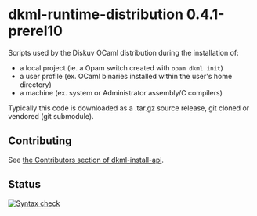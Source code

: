 # dkml-runtime-distribution 0.4.1-prerel10

Scripts used by the Diskuv OCaml distribution during the installation of:
* a local project (ie. a Opam switch created with `opam dkml init`)
* a user profile (ex. OCaml binaries installed within the user's home directory)
* a machine (ex. system or Administrator assembly/C compilers)

Typically this code is downloaded as a .tar.gz source release, git cloned
or vendored (git submodule).

## Contributing

See [the Contributors section of dkml-install-api](https://github.com/diskuv/dkml-install-api/blob/main/contributors/README.md).

## Status

[![Syntax check](https://github.com/diskuv/dkml-runtime-distribution/actions/workflows/syntax.yml/badge.svg)](https://github.com/diskuv/dkml-runtime-distribution/actions/workflows/syntax.yml)
